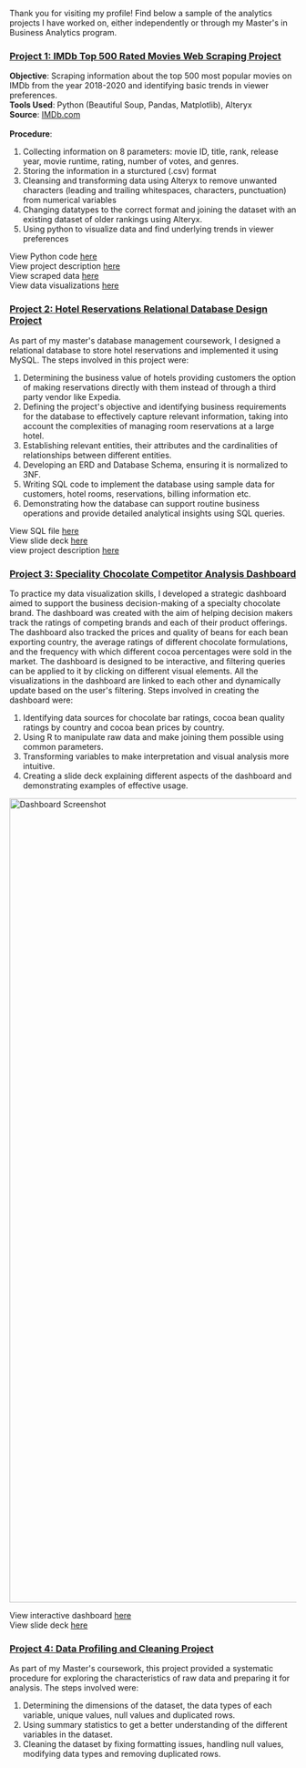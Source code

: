 Thank you for visiting my profile! Find below a sample of the analytics projects I have worked on, either independently or through my Master's in Business Analytics program. 

### [Project 1: IMDb Top 500 Rated Movies Web Scraping Project](https://github.com/sohampatki/Portfolio/tree/main/WebScraping)

<b>Objective</b>: Scraping information about the top 500 most popular movies on IMDb from the year 2018-2020 and identifying basic trends in viewer preferences. <br>
<b>Tools Used</b>: Python (Beautiful Soup, Pandas, Matplotlib), Alteryx <br>
<b>Source</b>: [IMDb.com](https://www.imdb.com/search/title/?at=0&sort=num_votes,desc&start=1&title_type=feature&year=2018,2020)<br><br>
<b>Procedure</b>:
 1. Collecting information on 8 parameters: movie ID, title, rank, release year, movie
runtime, rating, number of votes, and genres.
2. Storing the information in a sturctured (.csv) format
3. Cleansing and transforming data using Alteryx to remove unwanted characters (leading and trailing whitespaces, characters, punctuation) from numerical variables
4. Changing datatypes to the correct format and joining the dataset with an existing dataset of older rankings using Alteryx.
5. Using python to visualize data and find underlying trends in viewer preferences
 
View Python code [here](https://github.com/sohampatki/Portfolio/blob/main/WebScraping/Python_Code.ipynb) <br>
View project description [here](https://github.com/sohampatki/Portfolio/blob/main/WebScraping/Project%20Description.pdf) <br>
View scraped data [here](https://github.com/sohampatki/Portfolio/blob/main/WebScraping/IMDBTop500.csv) <br>
View data visualizations [here](https://github.com/sohampatki/Portfolio/blob/main/WebScraping/IMDB_Vizzes.ipynb)
### [Project 2: Hotel Reservations Relational Database Design Project](https://github.com/sohampatki/Portfolio/tree/main/Hotel%20Reservations%20Database%20Design)

As part of my master's database management coursework, I designed a relational database to store hotel reservations and implemented it using MySQL. The steps involved in this project were:

1. Determining the business value of hotels providing customers the option of making reservations directly with them instead of through a third party vendor like Expedia.
2. Defining the project's objective and identifying business requirements for the database to effectively capture relevant information, taking into account the complexities of managing room reservations at a large hotel. 
3. Establishing relevant entities, their attributes and the cardinalities of relationships between different entities.
4. Developing an ERD and Database Schema, ensuring it is normalized to 3NF.
5. Writing SQL code to implement the database using sample data for customers, hotel rooms, reservations, billing information etc.
6. Demonstrating how the database can support routine business operations and provide detailed analytical insights using SQL queries.

View SQL file [here](https://github.com/sohampatki/Portfolio/blob/main/Hotel%20Reservations%20Database%20Design/Hotel%20Reservations%20Relational%20Database%20(MySQL)) <br>
View slide deck [here](https://github.com/sohampatki/Portfolio/blob/main/Hotel%20Reservations%20Database%20Design/Database%20Design%20Slide%20Deck.pdf) <br>
view project description [here](https://github.com/sohampatki/Portfolio/blob/main/Hotel%20Reservations%20Database%20Design/Design%20Process%20Description.pdf)

### [Project 3: Speciality Chocolate Competitor Analysis Dashboard](https://github.com/sohampatki/Portfolio/tree/main/Competitive%20Analysis%20Dashboard%20(Tableau)%20)

To practice my data visualization skills, I developed a strategic dashboard aimed to support the business decision-making of a specialty chocolate brand. The dashboard was created with the aim of helping decision makers track the ratings of competing brands and each of their product offerings. The dashboard also tracked the prices and quality of beans for each bean exporting country, the average ratings of different chocolate formulations, and the frequency with which different cocoa percentages were sold in the market. The dashboard is designed to be interactive, and filtering queries can be applied to it by clicking on different visual elements. All the visualizations in the dashboard are linked to each other and dynamically update based on the user's filtering. Steps involved in creating the dashboard were:

1. Identifying data sources for chocolate bar ratings, cocoa bean quality ratings by country and cocoa bean prices by country.
2. Using R to manipulate raw data and make joining them possible using common parameters.
3. Transforming variables to make interpretation and visual analysis more intuitive.
4. Creating a slide deck explaining different aspects of the dashboard and demonstrating examples of effective usage.
<img width="1412" alt="Dashboard Screenshot" src="https://github.com/sohampatki/Portfolio/assets/133144327/d3379130-2075-4380-bfd0-09b5afcc0f68">

View interactive dashboard [here](https://public.tableau.com/app/profile/sohampatki/viz/SpecialtyChocolateBrandandBeanQualityTracker/Dashboard1) <br>
View slide deck [here](https://github.com/sohampatki/Portfolio/blob/main/Dashboard_Slide_deck.pdf)


### [Project 4: Data Profiling and Cleaning Project](https://github.com/sohampatki/Portfolio/blob/main/Data%20Profiling%20and%20Cleaning%20Project.md)

As part of my Master's coursework, this project provided a systematic procedure for exploring the characteristics of raw data and preparing it for analysis. The steps involved were:

1. Determining the dimensions of the dataset, the data types of each variable, unique values, null values and duplicated rows.
2. Using summary statistics to get a better understanding of the different variables in the dataset.
3. Cleaning the dataset by fixing formatting issues, handling null values, modifying data types and removing duplicated rows. 
